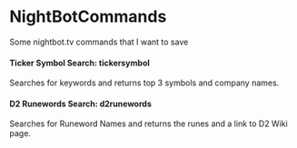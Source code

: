 # NightBotCommands
Some nightbot.tv commands that I want to save

#### Ticker Symbol Search: tickersymbol
Searches for keywords and returns top 3 symbols and company names.

#### D2 Runewords Search: d2runewords	
Searches for Runeword Names and returns the runes and a link to D2 Wiki page.
